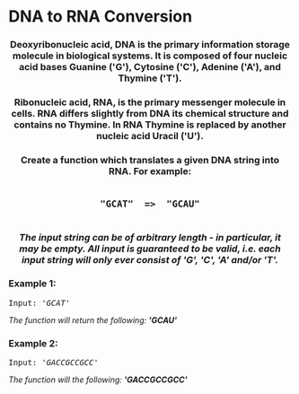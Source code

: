 # DNA to RNA Conversion

<div align = "center">
  
  <h3> Deoxyribonucleic acid, DNA is the primary information storage molecule in biological systems. It is composed of four nucleic acid bases Guanine ('G'), Cytosine ('C'), Adenine ('A'), and Thymine ('T').  </h3>
  
  <h3>Ribonucleic acid, RNA, is the primary messenger molecule in cells. RNA differs slightly from DNA its chemical structure and contains no Thymine. In RNA Thymine is replaced by another nucleic acid Uracil ('U'). </h3>
  
  <h3>Create a function which translates a given DNA string into RNA. For example:</h3>
  
  <pre><h3>"GCAT"  =>  "GCAU"</h3></pre>
  
  <h3> <em>The input string can be of arbitrary length - in particular, it may be empty. All input is guaranteed to be valid, i.e. each input string will only ever consist of 'G', 'C', 'A' and/or 'T'. </em> </h3>


</div>

<h3>Example 1:</h3>
<pre>
Input: <em>'GCAT' </em>
</pre>

<p>
<em>The function will return the following:    <strong>'GCAU'</strong>
    </em>
</p>

<h3>Example 2:</h3>
<pre>
Input: <em>'GACCGCCGCC' </em>
</pre>

<p>
<em>The function will the following:    <strong>'GACCGCCGCC'</strong>
  </em>
</p>
